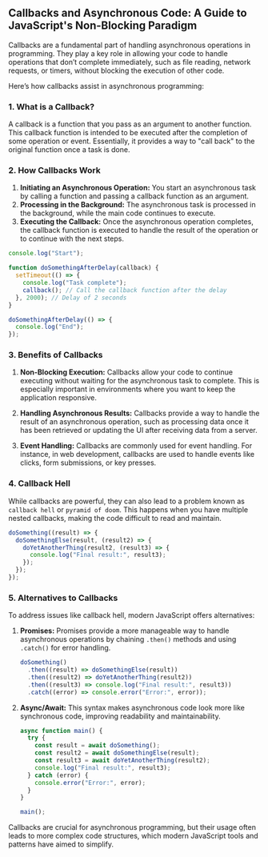 ## Callbacks and Asynchronous Code: A Guide to JavaScript's Non-Blocking Paradigm

Callbacks are a fundamental part of handling asynchronous operations in programming. They play a key role in allowing your code to handle operations that don’t complete immediately, such as file reading, network requests, or timers, without blocking the execution of other code.

Here’s how callbacks assist in asynchronous programming:

### 1. What is a Callback?

A callback is a function that you pass as an argument to another function. This callback function is intended to be executed after the completion of some operation or event. Essentially, it provides a way to "call back" to the original function once a task is done.

### 2. How Callbacks Work

1. **Initiating an Asynchronous Operation:** You start an asynchronous task by calling a function and passing a callback function as an argument.
2. **Processing in the Background:** The asynchronous task is processed in the background, while the main code continues to execute.
3. **Executing the Callback:** Once the asynchronous operation completes, the callback function is executed to handle the result of the operation or to continue with the next steps.

```js
console.log("Start");

function doSomethingAfterDelay(callback) {
  setTimeout(() => {
    console.log("Task complete");
    callback(); // Call the callback function after the delay
  }, 2000); // Delay of 2 seconds
}

doSomethingAfterDelay(() => {
  console.log("End");
});
```

### 3. Benefits of Callbacks

1. **Non-Blocking Execution:** Callbacks allow your code to continue executing without waiting for the asynchronous task to complete. This is especially important in environments where you want to keep the application responsive.

2. **Handling Asynchronous Results:** Callbacks provide a way to handle the result of an asynchronous operation, such as processing data once it has been retrieved or updating the UI after receiving data from a server.

3. **Event Handling:** Callbacks are commonly used for event handling. For instance, in web development, callbacks are used to handle events like clicks, form submissions, or key presses.

### 4. Callback Hell

While callbacks are powerful, they can also lead to a problem known as `callback hell` or `pyramid of doom`. This happens when you have multiple nested callbacks, making the code difficult to read and maintain.

```js
doSomething((result) => {
  doSomethingElse(result, (result2) => {
    doYetAnotherThing(result2, (result3) => {
      console.log("Final result:", result3);
    });
  });
});
```

### 5. Alternatives to Callbacks

To address issues like callback hell, modern JavaScript offers alternatives:

1. **Promises:** Promises provide a more manageable way to handle asynchronous operations by chaining `.then()` methods and using `.catch()` for error handling.

   ```js
   doSomething()
     .then((result) => doSomethingElse(result))
     .then((result2) => doYetAnotherThing(result2))
     .then((result3) => console.log("Final result:", result3))
     .catch((error) => console.error("Error:", error));
   ```

2. **Async/Await:** This syntax makes asynchronous code look more like synchronous code, improving readability and maintainability.

   ```js
   async function main() {
     try {
       const result = await doSomething();
       const result2 = await doSomethingElse(result);
       const result3 = await doYetAnotherThing(result2);
       console.log("Final result:", result3);
     } catch (error) {
       console.error("Error:", error);
     }
   }

   main();
   ```

Callbacks are crucial for asynchronous programming, but their usage often leads to more complex code structures, which modern JavaScript tools and patterns have aimed to simplify.
